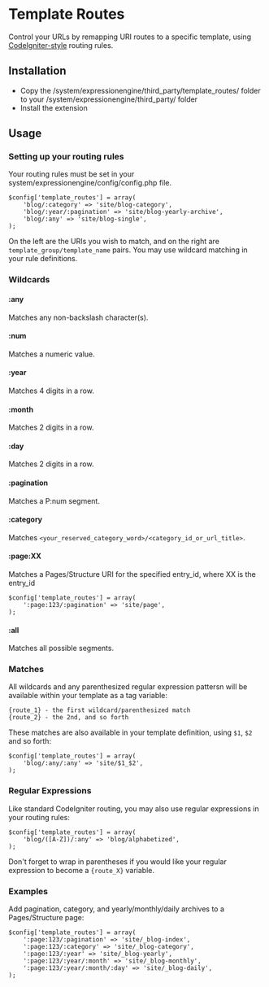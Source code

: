 # Template Routes

Control your URLs by remapping URI routes to a specific template, using [CodeIgniter-style](http://ellislab.com/codeigniter/user-guide/general/routing.html) routing rules.

## Installation

* Copy the /system/expressionengine/third_party/template_routes/ folder to your /system/expressionengine/third_party/ folder
* Install the extension

## Usage

### Setting up your routing rules

Your routing rules must be set in your system/expressionengine/config/config.php file.

	$config['template_routes'] = array(
		'blog/:category' => 'site/blog-category',
		'blog/:year/:pagination' => 'site/blog-yearly-archive',
		'blog/:any' => 'site/blog-single',
	);

On the left are the URIs you wish to match, and on the right are `template_group/template_name` pairs. You may use wildcard matching in your rule definitions.

### Wildcards

#### :any

Matches any non-backslash character(s).

#### :num

Matches a numeric value.

#### :year

Matches 4 digits in a row.

#### :month

Matches 2 digits in a row.

#### :day

Matches 2 digits in a row.

#### :pagination

Matches a P:num segment.

#### :category

Matches `<your_reserved_category_word>/<category_id_or_url_title>`.

#### :page:XX

Matches a Pages/Structure URI for the specified entry_id, where XX is the entry_id

	$config['template_routes'] = array(
		':page:123/:pagination' => 'site/page',
	);

#### :all

Matches all possible segments.

### Matches

All wildcards and any parenthesized regular expression pattersn will be available within your template as a tag variable:

	{route_1} - the first wildcard/parenthesized match
	{route_2} - the 2nd, and so forth

These matches are also available in your template definition, using `$1`, `$2` and so forth:

	$config['template_routes'] = array(
		'blog/:any/:any' => 'site/$1_$2',
	);

### Regular Expressions

Like standard CodeIgniter routing, you may also use regular expressions in your routing rules:

	$config['template_routes'] = array(
		'blog/([A-Z])/:any' => 'blog/alphabetized',
	);

Don't forget to wrap in parentheses if you would like your regular expression to become a `{route_X}` variable.

### Examples

Add pagination, category, and yearly/monthly/daily archives to a Pages/Structure page:

	$config['template_routes'] = array(
		':page:123/:pagination' => 'site/_blog-index',
		':page:123/:category' => 'site/_blog-category',
		':page:123/:year' => 'site/_blog-yearly',
		':page:123/:year/:month' => 'site/_blog-monthly',
		':page:123/:year/:month/:day' => 'site/_blog-daily',
	);

